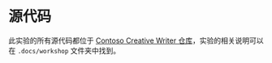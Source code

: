 # 源代码

此实验的所有源代码都位于 [Contoso Creative Writer 仓库](https://github.com/Azure-Samples/contoso-creative-writer)，实验的相关说明可以在 `.docs/workshop` 文件夹中找到。